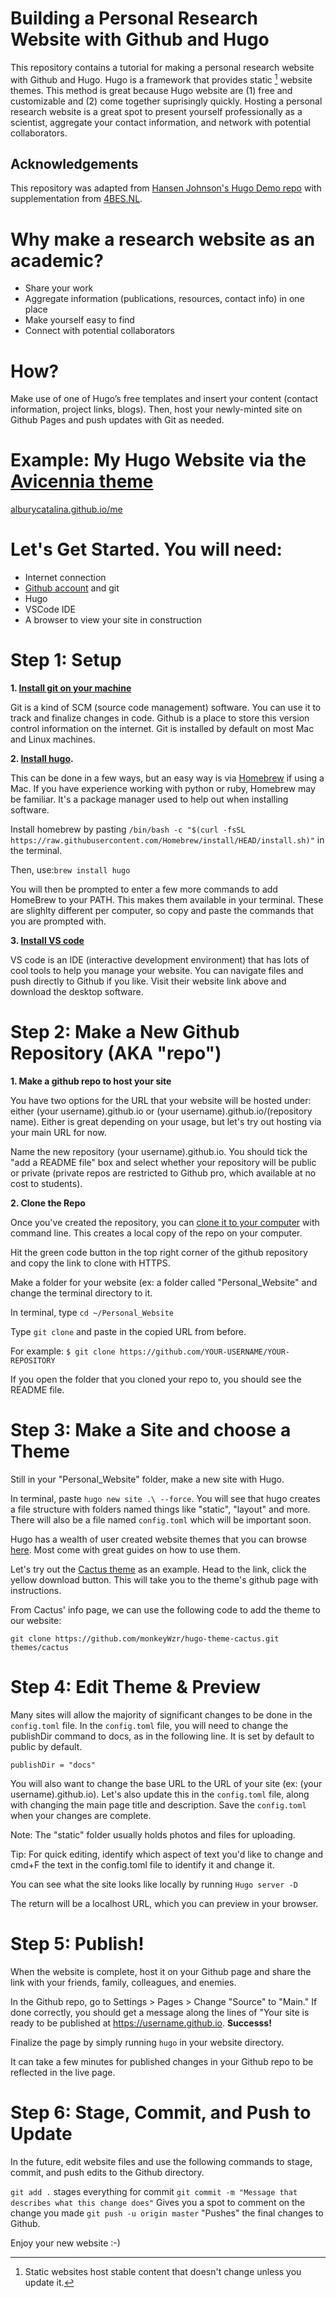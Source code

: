 # Building a Personal Research Website with Github and Hugo
This repository contains a tutorial for making a personal research website with Github and Hugo. Hugo is a framework that provides static [^1] website themes. This method is great because Hugo website are (1) free and customizable and (2) come together suprisingly quickly. Hosting a personal research website is a great spot to present yourself professionally as a scientist, aggregate your contact information, and network with potential collaborators. 

[^1]: Static websites host stable content that doesn't change unless you update it.


## Acknowledgements
This repository was adapted from [Hansen Johnson's Hugo Demo repo](https://github.com/hansenjohnson/hugo-demo) with supplementation from  [4BES.NL](https://4bes.nl/2021/08/29/create-a-website-with-hugo-and-github-pages/). 


# Why make a research website as an academic?
- Share your work
- Aggregate information (publications, resources, contact info) in one place
- Make yourself easy to find
- Connect with potential collaborators


# How?
Make use of one of Hugo’s free templates and insert your content (contact information, project links, blogs). Then, host your newly-minted site on Github Pages and push updates with Git as needed. 


# Example: My Hugo Website via the [Avicennia theme](https://github.com/hadisinaee/avicenna)

[alburycatalina.github.io/me](alburycatalina.github.io/me)


# Let's Get Started. You will need:
- Internet connection
- [Github account](https://github.com/) and git
- Hugo
- VSCode IDE
- A browser to view your site in construction


# Step 1: Setup
**1. [Install git on your machine](https://git-scm.com/book/en/v2/Getting-Started-Installing-Git)**

Git is a kind of SCM (source code management) software. You can use it to track and finalize changes in code. Github is a place to store this version control information on the internet. Git is installed by default on most Mac and Linux machines. 

**2. [Install hugo](https://gohugo.io/getting-started/installing/).**

This can be done in a few ways, but an easy way is via [Homebrew](https://brew.sh/) if using a Mac. If you have experience working with python or ruby, Homebrew may be familiar. It's a package manager used to help out when installing software. 

Install homebrew by pasting `/bin/bash -c "$(curl -fsSL https://raw.githubusercontent.com/Homebrew/install/HEAD/install.sh)"` in the terminal.
  
Then, use:`brew install hugo`
  
You will then be prompted to enter a few more commands to add HomeBrew to your PATH. This makes them available in your terminal. These are slighlty different per computer, so copy and paste the commands that you are prompted with. 
  
  
**3. [Install VS code](https://code.visualstudio.com/)**

VS code is an IDE (interactive development environment) that has lots of cool tools to help you manage your website. You can navigate files and push directly to Github if you like. Visit their website link above and download the desktop software. 


# Step 2: Make a New Github Repository (AKA "repo") 

**1. Make a github repo to host your site**

You have two options for the URL that your website will be hosted under: either (your username).github.io or (your username).github.io/(repository name). Either is great depending on your usage, but let's try out hosting via your main URL for now. 
  
 Name the new repository (your username).github.io. You should tick the "add a README file" box and select whether your repository will be public or private (private repos are restricted to Github pro, which available at no cost to students). 
 
**2. Clone the Repo**

Once you've created the repository, you can [clone it to your computer](https://docs.github.com/en/repositories/creating-and-managing-repositories/cloning-a-repository) with command line. This creates a local copy of the repo on your computer. 
 
 Hit the green code button in the top right corner of the github repository and copy the link to clone with HTTPS.
 
 Make a folder for your website (ex: a folder called "Personal_Website" and change the terminal directory to it.
 
 In terminal, type `cd ~/Personal_Website`
 
 Type `git clone` and paste in the copied URL from before. 
 
 For example: `$ git clone https://github.com/YOUR-USERNAME/YOUR-REPOSITORY`
 
 If you open the folder that you cloned your repo to, you should see the README file. 
  
  
  
 # Step 3: Make a Site and choose a Theme

Still in your "Personal_Website" folder, make a new site with Hugo. 

In terminal, paste `hugo new site .\ --force`. You will see that hugo creates a file structure with folders named things like "static", "layout" and more. There will also be a file named `config.toml` which will be important soon. 



Hugo has a wealth of user created website themes that you can browse [here](https://themes.gohugo.io/). Most come with great guides on how to use them. 

Let's try out the [Cactus theme](https://themes.gohugo.io/themes/hugo-theme-cactus/) as an example. Head to the link, click the yellow download button. This will take you to the theme's github page with instructions. 

From Cactus' info page, we can use the following code to add the theme to our website:

`git clone https://github.com/monkeyWzr/hugo-theme-cactus.git themes/cactus`


# Step 4: Edit Theme & Preview


Many sites will allow the majority of significant changes to be done in the `config.toml` file.
In the `config.toml` file, you will need to change the publishDir command to docs, as in the following line. It is set by default to public by default. 

`publishDir = "docs"`

You will also want to change the base URL to the URL of your site (ex: (your username).github.io). Let's also update this in the `config.toml` file, along with changing the main page title and description. Save the `config.toml` when your changes are complete. 

Note: The "static" folder usually holds photos and files for uploading. 

Tip: For quick editing, identify which aspect of text you'd like to change and cmd+F the text in the config.toml file to identify it and change it. 

You can see what the site looks like locally by running  `Hugo server -D`

The return will be a localhost URL, which you can preview in your browser. 

# Step 5: Publish!

When the website is complete, host it on your Github page and share the link with your friends, family, colleagues, and enemies. 

In the Github repo, go to Settings > Pages > Change "Source" to "Main." If done correctly, you should get a message along the lines of "Your site is ready to be published at https://username.github.io. **Successs!**

Finalize the page by simply running `hugo` in your website directory. 

It can take a few minutes for published changes in your Github repo to be reflected in the live page. 


# Step 6: Stage, Commit, and Push to Update

In the future, edit website files and use the following commands to stage, commit, and push  edits to the Github directory. 

`git add .` stages everything for commit
`git commit -m "Message that describes what this change does"` Gives you a spot to comment on the change you made
`git push -u origin master` "Pushes" the final changes to Github. 

Enjoy your new website :-)







